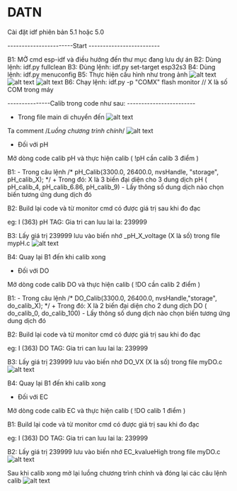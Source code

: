 # DATN

Cài đặt idf phiên bản 5.1 hoặc 5.0 

-----------------------Start -------------------------

B1: MỞ cmd esp-idf và điều hướng đến thư mục đang lưu dự án
B2: Dùng lệnh: idf.py fullclean
B3: Đùng lệnh: idf.py set-target esp32s3
B4: Dùng lệnh: idf.py menuconfig
B5: Thực hiện cấu hình như trong ảnh 
![alt text](mcu1/images/wifi.png)
![alt text](mcu1/images/LCD.png)
![alt text](mcu1/images/flash.png)
B6: Chạy lệnh: idf.py -p "COMX" flash monitor  // X là số COM trong máy 


---------------Calib trong code như sau: ------------------------


- Trong file main di chuyển đến 
![alt text](mcu1/images/main.png)

Ta comment  /*Luồng chương trình chính*/
![alt text](mcu1/images/main1.png)

* Đối với pH 

Mở dòng code calib pH và thực hiện calib ( !pH cần calib 3 điểm )

B1: 
    - Trong câu lệnh /*  pH_Calib(3300.0, 26400.0, nvsHandle, "storage", pH_calib_X);  */
      + Trong đó: X là 3 biến đại diện cho 3 dung dịch pH ( pH_calib_4, pH_calib_6.86, pH_calib_9)
    - Lấy thông số dung dịch nào chọn biến tương ứng dung dịch đó

B2: Build lại code và từ monitor cmd có được giá trị sau khi đo đạc 

eg: I (363) pH TAG: Gia tri can luu lai la: 239999 

B3: Lấy giá trị 239999  lưu vào biến nhớ  _pH_X_voltage (X là số) trong file mypH.c
![alt text](mcu1/images/ph.png)

B4: Quay lại B1 đến khi calib xong 


* Đối với DO

Mở dòng code calib DO và thực hiện calib ( !DO cần calib 2 điểm )

B1: 
    - Trong câu lệnh /*  DO_Calib(3300.0, 26400.0, nvsHandle,"storage", do_calib_X);   */
      + Trong đó: X là 2 biến đại diện cho 2 dung dịch DO ( do_calib_0, do_calib_100)
    - Lấy thông số dung dịch nào chọn biến tương ứng dung dịch đó

B2: Build lại code và từ monitor cmd có được giá trị sau khi đo đạc 

eg: I (363)  DO TAG: Gia tri can luu lai la: 239999 

B3: Lấy giá trị 239999  lưu vào biến nhớ  DO_VX (X là số) trong file myDO.c
![alt text](mcu1/images/do.png)

B4: Quay lại B1 đến khi calib xong 

* Đối với EC

Mở dòng code calib EC và thực hiện calib ( !DO calib 1 điểm )

B1: Build lại code và từ monitor cmd có được giá trị sau khi đo đạc 

eg: I (363)  DO TAG: Gia tri can luu lai la: 239999 

B2: Lấy giá trị 239999  lưu vào biến nhớ  EC_kvalueHigh trong file myDO.c
![alt text](mcu1/images/ec.png)


Sau khi calib xong mở lại luồng chương trình chính và đóng lại các câu lệnh calib 
![alt text](mcu1/images/all.png)
